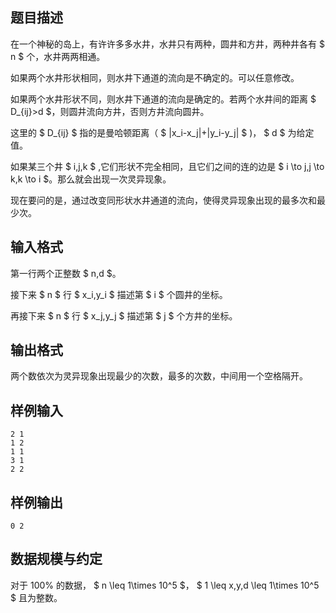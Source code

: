 ## 题目描述

在一个神秘的岛上，有许许多多水井，水井只有两种，圆井和方井，两种井各有 $ n $ 个，水井两两相通。

如果两个水井形状相同，则水井下通道的流向是不确定的。可以任意修改。

如果两个水井形状不同，则水井下通道的流向是确定的。若两个水井间的距离 $ D_{ij}>d $，则圆井流向方井，否则方井流向圆井。

这里的 $ D_{ij} $ 指的是曼哈顿距离（ $ |x_i-x_j|+|y_i-y_j| $ )， $ d $ 为给定值。

如果某三个井 $ i,j,k $ ,它们形状不完全相同，且它们之间的连的边是  $ i \to j,j \to k,k \to i $。那么就会出现一次灵异现象。

现在要问的是，通过改变同形状水井通道的流向，使得灵异现象出现的最多次和最少次。

## 输入格式

第一行两个正整数 $ n,d $。

接下来 $ n $ 行 $ x_i,y_i $ 描述第 $ i $ 个圆井的坐标。

再接下来 $ n $ 行 $ x_j,y_j $ 描述第 $ j $ 个方井的坐标。

## 输出格式

两个数依次为灵异现象出现最少的次数，最多的次数，中间用一个空格隔开。

## 样例输入

```
2 1
1 2
1 1
3 1
2 2
```

## 样例输出

```
0 2
```

## 数据规模与约定

对于 $100\%$ 的数据， $ n \leq 1\times 10^5 $， $ 1 \leq x,y,d \leq 1\times 10^5 $ 且为整数。
